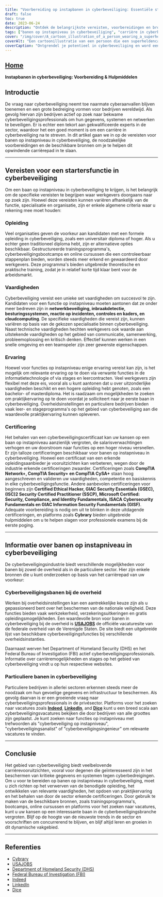 ```yaml
---
title: "Voorbereiding op instapbanen in cyberbeveiliging: Essentiële stappen en hulpmiddelen"
draft: false
toc: true
date: 2023-06-24
description: "Ontdek de belangrijkste vereisten, voorbereidingen en bronnen voor banen op instapniveau in cyberbeveiliging om je carrière in dit veelgevraagde vakgebied een vliegende start te geven."
tags: ["banen op instapniveau in cyberbeveiliging", "carrière in cyberbeveiliging", "functievereisten", "onderwijs in cyberbeveiliging", "cyberbeveiligingsvaardigheden", "ervaring opdoen", "cyberbeveiligingscertificeringen", "banen in cyberbeveiliging bij de overheid", "banen in de private sector op het gebied van cyberbeveiliging", "platforms voor het zoeken naar vacatures", "cyberbeveiligingsopleidingen", "online trainingen", "stages cyberbeveiliging", "cyberbeveiligingsstages", "USAJOBS", "Ministerie van Binnenlandse Veiligheid", "FBI", "Inderdaad", "LinkedIn", "Dobbelstenen", "cyberbeveiligingsindustrie", "trends in de sector", "gegevens beschermen", "systeemveiligheid", "cyberbedreigingen", "loopbaanontwikkeling", "professionele groei", "industriële regelgeving", "cyberbeveiligingsmiddelen", "carrièremogelijkheden"]
cover: "/img/cover/A_cartoon_illustration_of_a_person_wearing_a_superhero_cape.png"
coverAlt: "Een cartoonillustratie van een persoon die een superheldencape draagt, een schild vasthoudt en voor een computer staat met sloten en schilden eromheen."
coverCaption: "Ontgrendel je potentieel in cyberbeveiliging en word een cyberverdediger."
---
```


## [Home](/cyber-security-career-playbook-start/)

**Instapbanen in cyberbeveiliging: Voorbereiding & Hulpmiddelen**

## Introductie

De vraag naar cyberbeveiliging neemt toe naarmate cyberaanvallen blijven toenemen en een grote bedreiging vormen voor bedrijven wereldwijd. Als gevolg hiervan zijn bedrijven actief op zoek naar bekwame cyberbeveiligingsprofessionals om hun gegevens, systemen en netwerken te beveiligen. Er is echter een tekort aan gekwalificeerde experts in de sector, waardoor het een goed moment is om een carrière in cyberbeveiliging na te streven. In dit artikel gaan we in op de vereisten voor banen op instapniveau in cyberbeveiliging, de noodzakelijke voorbereidingen en de beschikbare bronnen om je te helpen dit opwindende carrièrepad in te slaan.

______

## Vereisten voor een startersfunctie in cyberbeveiliging

Om een baan op instapniveau in cyberbeveiliging te krijgen, is het belangrijk om de specifieke vereisten te begrijpen waar werkgevers doorgaans naar op zoek zijn. Hoewel deze vereisten kunnen variëren afhankelijk van de functie, specialisatie en organisatie, zijn er enkele algemene criteria waar u rekening mee moet houden:

### Opleiding

Veel organisaties geven de voorkeur aan kandidaten met een formele opleiding in cyberbeveiliging, zoals een universitair diploma of hoger. Als u echter geen traditioneel diploma hebt, zijn er alternatieve opties beschikbaar. Gestructureerde trainingsprogramma's, cyberbeveiligingsbootcamps en online cursussen die een controleerbaar stappenplan bieden, worden steeds meer erkend en gewaardeerd door werkgevers. Deze programma's bieden uitgebreide theoretische en praktische training, zodat je in relatief korte tijd klaar bent voor de arbeidsmarkt.

### Vaardigheden

Cyberbeveiliging vereist een unieke set vaardigheden om succesvol te zijn. Kandidaten voor een functie op instapniveau moeten aantonen dat ze onder meer bedreven zijn in **netwerkbeveiliging, inbraakdetectie, besturingssystemen, reactie op incidenten, controles en kaders, en cloudcomputing**. De specifieke vaardigheden die vereist zijn, kunnen variëren op basis van de gekozen specialisatie binnen cyberbeveiliging. Naast technische vaardigheden hechten werkgevers ook waarde aan uitstekende vaardigheden op het gebied van communicatie, samenwerking, probleemoplossing en kritisch denken. Effectief kunnen werken in een snelle omgeving en een teamspeler zijn zeer gewenste eigenschappen.

### Ervaring

Hoewel voor functies op instapniveau enige ervaring vereist kan zijn, is het mogelijk om relevante ervaring op te doen via verwante functies in de informatietechnologie of via stages en leercontracten. Veel werkgevers zijn flexibel met deze eis, vooral als u kunt aantonen dat u over uitzonderlijke vaardigheden beschikt en een hogere opleiding hebt genoten, zoals een bachelor- of masterdiploma. Het is raadzaam om mogelijkheden te zoeken om praktijkervaring op te doen voordat je solliciteert naar je eerste baan in cyberbeveiliging. Overheidsinstellingen en particuliere bedrijven bieden vaak leer- en stageprogramma's op het gebied van cyberbeveiliging aan die waardevolle praktijkervaring kunnen opleveren.

### Certificering

Het behalen van een cyberbeveiligingscertificaat kan uw kansen op een baan op instapniveau aanzienlijk vergroten, de salarisverwachtingen verhogen en uw doorstroom naar functies op een hoger niveau versnellen. Er zijn talloze certificeringen beschikbaar voor banen op instapniveau in cyberbeveiliging. Hoewel een certificaat van een erkende opleidingsaanbieder je vooruitzichten kan verbeteren, wegen door de industrie erkende certificeringen zwaarder. Certificeringen zoals **CompTIA Network+, CompTIA Security+ en CompTIA CySA+** staan hoog aangeschreven en valideren uw vaardigheden, competentie en basiskennis in elke cyberbeveiligingsfunctie. Andere aanbevolen certificeringen voor beginners zijn **Certified Ethical Hacker, GIAC Security Essentials (GSEC), (ISC)2 Security Certified Practitioner (SSCP), Microsoft Certified: Security, Compliance, and Identity Fundamentals, ISACA Cybersecurity Fundamentals en GIAC Information Security Fundamentals (GISF)**. Adequate voorbereiding is nodig om uit te blinken in deze uitdagende certificeringen, en platforms zoals **Cybrary** bieden uitgebreide hulpmiddelen om u te helpen slagen voor professionele examens bij de eerste poging.

______

## Informatie over banen op instapniveau in cyberbeveiliging

De cyberbeveiligingsindustrie biedt verschillende mogelijkheden voor banen bij zowel de overheid als in de particuliere sector. Hier zijn enkele bronnen die u kunt onderzoeken op basis van het carrièrepad van uw voorkeur:

### Cyberbeveiligingsbanen bij de overheid

Werken bij overheidsinstellingen kan een aantrekkelijke keuze zijn als u gepassioneerd bent over het beschermen van de nationale veiligheid. Deze functies bieden vaak werkzekerheid, verzekeringsuitkeringen en gratis opleidingsmogelijkheden. Een waardevolle bron voor banen in cyberbeveiliging bij de overheid is [**USAJOBS**](https://www.usajobs.gov/) de officiële vacaturesite van de federale overheid van de Verenigde Staten. De site biedt een uitgebreide lijst van beschikbare cyberbeveiligingsfuncties bij verschillende overheidsinstanties.

Daarnaast werven het Department of Homeland Security (DHS) en het Federal Bureau of Investigation (FBI) actief cyberbeveiligingsprofessionals. Informatie over carrièremogelijkheden en stages op het gebied van cyberbeveiliging vindt u op hun respectieve websites.

### Particuliere banen in cyberbeveiliging

Particuliere bedrijven in allerlei sectoren erkennen steeds meer de noodzaak om hun gevoelige gegevens en infrastructuur te beschermen. Als gevolg daarvan is er een groeiende vraag naar cyberbeveiligingsprofessionals in de privésector. Platforms voor het zoeken naar vacatures zoals [**Indeed**](https://www.indeed.com/), [**LinkedIn**](https://www.linkedin.com/), and [**Dice**](https://www.dice.com/) kunt u een breed scala aan cyberbeveiligingsvacatures bekijken die door bedrijven van alle groottes zijn geplaatst. Je kunt zoeken naar functies op instapniveau met trefwoorden als "cyberbeveiliging op instapniveau", "cyberbeveiligingsanalist" of "cyberbeveiligingsingenieur" om relevante vacatures te vinden.

______

## Conclusie

Het gebied van cyberbeveiliging biedt veelbelovende carrièrevooruitzichten, vooral voor degenen die geïnteresseerd zijn in het beschermen van kritieke gegevens en systemen tegen cyberbedreigingen. Om u voor te bereiden op banen op instapniveau in cyberbeveiliging, moet u zich richten op het verwerven van de benodigde opleiding, het ontwikkelen van relevante vaardigheden, het opdoen van praktijkervaring en het behalen van door de sector erkende certificeringen. Door gebruik te maken van de beschikbare bronnen, zoals trainingsprogramma's, bootcamps, online cursussen en platforms voor het zoeken naar vacatures, kunt u uw kansen op een interessante baan in de cyberbeveiligingsbranche vergroten. Blijf op de hoogte van de nieuwste trends in de sector en voorschriften om concurrerend te blijven, en blijf altijd leren en groeien in dit dynamische vakgebied.

______

## Referenties

- [Cybrary](https://www.cybrary.it/)
- [USAJOBS](https://www.usajobs.gov/)
- [Department of Homeland Security (DHS)](https://www.dhs.gov/)
- [Federal Bureau of Investigation (FBI)](https://www.fbi.gov/)
- [Indeed](https://www.indeed.com/)
- [LinkedIn](https://www.linkedin.com/)
- [Dice](https://www.dice.com/)
